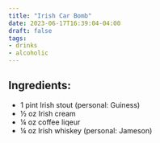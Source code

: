 ```yaml
---
title: "Irish Car Bomb"
date: 2023-06-17T16:39:04-04:00
draft: false
tags:
- drinks
- alcoholic
---
```


## Ingredients:

- 1 pint Irish stout (personal: Guiness)
- &frac12; oz Irish cream
- &frac14; oz coffee liqeur
- &frac14; oz Irish whiskey (personal: Jameson)
